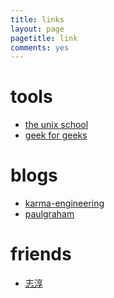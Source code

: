 ```yaml
---
title: links
layout: page
pagetitle: link
comments: yes
---
```


# tools

- [the unix school][1]
- [geek for geeks][2]


# blogs

- [karma-engineering][3]
- [paulgraham][4]

# friends

- [志淳][5]

[1]: http://www.theunixschool.com/
[2]: http://geeksforgeeks.org/
[3]: http://karma-engineering.com/lab/blog
[4]: http://paulgraham.com/index.html
[5]: http://code6.github.io/
